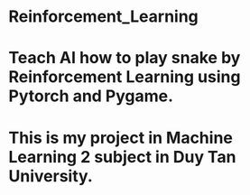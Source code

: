 # Reinforcement_Learning
# Teach AI how to play snake by Reinforcement Learning using Pytorch and Pygame.
# This is my project in Machine Learning 2 subject in Duy Tan University.

